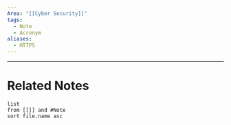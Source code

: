 ```yaml
---
Area: "[[Cyber Security]]"
tags:
  - Note
  - Acronym
aliases:
  - HTTPS
---
```




---
# Related Notes
```dataview
list
from [[]] and #Note 
sort file.name asc
```
